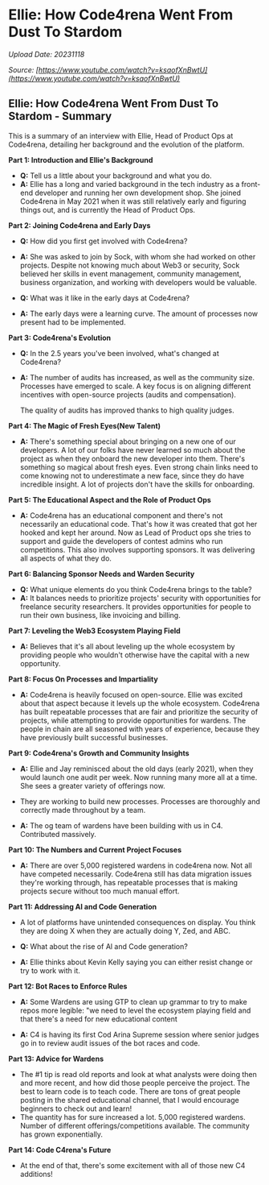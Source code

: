 # Ellie: How Code4rena Went From Dust To Stardom

*Upload Date: 20231118*

*Source: [https://www.youtube.com/watch?v=ksaofXnBwtU](https://www.youtube.com/watch?v=ksaofXnBwtU)*


## Ellie: How Code4rena Went From Dust To Stardom - Summary

This is a summary of an interview with Ellie, Head of Product Ops at Code4rena, detailing her background and the evolution of the platform.

**Part 1: Introduction and Ellie's Background**

*   **Q:** Tell us a little about your background and what you do.
*   **A:** Ellie has a long and varied background in the tech industry as a front-end developer and running her own development shop. She joined Code4rena in May 2021 when it was still relatively early and figuring things out, and is currently the Head of Product Ops.

**Part 2: Joining Code4rena and Early Days**

*   **Q:** How did you first get involved with Code4rena?
*   **A:** She was asked to join by Sock, with whom she had worked on other projects. Despite not knowing much about Web3 or security, Sock believed her skills in event management, community management, business organization, and working with developers would be valuable.

*   **Q:** What was it like in the early days at Code4rena?
*   **A:** The early days were a learning curve. The amount of processes now present had to be implemented.

**Part 3: Code4rena's Evolution**

*   **Q:** In the 2.5 years you've been involved, what's changed at Code4rena?
*   **A:** The number of audits has increased, as well as the community size. Processes have emerged to scale. A key focus is on aligning different incentives with open-source projects (audits and compensation).

    The quality of audits has improved thanks to high quality judges.

**Part 4: The Magic of Fresh Eyes(New Talent)**

*   **A:** There's something special about bringing on a new one of our developers. A lot of our folks have never learned so much about the project as when they onboard the new developer into them. There's something so magical about fresh eyes. Even strong chain links need to come knowing not to underestimate a new face, since they do have incredible insight. A lot of projects don't have the skills for onboarding.

**Part 5: The Educational Aspect and the Role of Product Ops**

*   **A:** Code4rena has an educational component and there's not necessarily an educational code. That's how it was created that got her hooked and kept her around. Now as Lead of Product ops she tries to support and guide the developers of contest admins who run competitions. This also involves supporting sponsors. It was delivering all aspects of what they do.

**Part 6: Balancing Sponsor Needs and Warden Security**

*   **Q:** What unique elements do you think Code4rena brings to the table?
*   **A:** It balances needs to prioritize projects' security with opportunities for freelance security researchers. It provides opportunities for people to run their own business, like invoicing and billing.

**Part 7: Leveling the Web3 Ecosystem Playing Field**
*  **A:** Believes that it's all about leveling up the whole ecosystem by providing people who wouldn't otherwise have the capital with a new opportunity.

**Part 8: Focus On Processes and Impartiality**

*   **A:** Code4rena is heavily focused on open-source. Ellie was excited about that aspect because it levels up the whole ecosystem. Code4rena has built repeatable processes that are fair and prioritize the security of projects, while attempting to provide opportunities for wardens.
    The people in chain are all seasoned with years of experience, because they have previously built successful businesses.

**Part 9: Code4rena's Growth and Community Insights**

*   **A:** Ellie and Jay reminisced about the old days (early 2021), when they would launch one audit per week. Now running many more all at a time. She sees a greater variety of offerings now.
*   They are working to build new processes. Processes are thoroughly and correctly made throughout by a team.

*   **A:** The og team of wardens have been building with us in C4. Contributed massively.

**Part 10: The Numbers and Current Project Focuses**

*   **A:** There are over 5,000 registered wardens in code4rena now. Not all have competed necessarily. Code4rena still has data migration issues they're working through, has repeatable processes that is making projects secure without too much manual effort.


**Part 11: Addressing AI and Code Generation**

*   A lot of platforms have unintended consequences on display. You think they are doing X when they are actually doing Y, Zed, and ABC.

*   **Q:** What about the rise of Al and Code generation?
*   **A:** Ellie thinks about Kevin Kelly saying you can either resist change or try to work with it.

**Part 12: Bot Races to Enforce Rules**

*   **A:** Some Wardens are using GTP to clean up grammar to try to make repos more legible: "we need to level the ecosystem playing field and that there's a need for new educational content

*   **A:** C4 is having its first Cod Arina Supreme session where senior judges go in to review audit issues of the bot races and code.

**Part 13: Advice for Wardens**

*   The #1 tip is read old reports and look at what analysts were doing then and more recent, and how did those people perceive the project. The best to learn code is to teach code. There are tons of great people posting in the shared educational channel, that I would encourage beginners to check out and learn!
*   The quantity has for sure increased a lot. 5,000 registered wardens. Number of different offerings/competitions available. The community has grown exponentially.

**Part 14: Code C4rena's Future**
*   At the end of that, there's some excitement with all of those new C4 additions!
